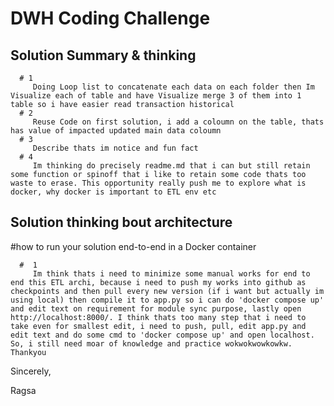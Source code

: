 # DWH Coding Challenge

## Solution Summary & thinking

      # 1
         Doing Loop list to concatenate each data on each folder then Im Visualize each of table and have Visualize merge 3 of them into 1 table so i have easier read transaction historical 
      # 2 
         Reuse Code on first solution, i add a coloumn on the table, thats has value of impacted updated main data coloumn
      # 3
         Describe thats im notice and fun fact
      # 4 
         Im thinking do precisely readme.md that i can but still retain some function or spinoff that i like to retain some code thats too waste to erase. This opportunity really push me to explore what is docker, why docker is important to ETL env etc


## Solution thinking bout architecture
   #how to run your solution end-to-end in a Docker container

      #  1
         Im think thats i need to minimize some manual works for end to end this ETL archi, because i need to push my works into github as checkpoints and then pull every new version (if i want but actually im using local) then compile it to app.py so i can do 'docker compose up' and edit text on requirement for module sync purpose, lastly open http://localhost:8000/. I think thats too many step that i need to take even for smallest edit, i need to push, pull, edit app.py and edit text and do some cmd to 'docker compose up' and open localhost. So, i still need moar of knowledge and practice wokwokwowkowkw. Thankyou

Sincerely,

Ragsa


